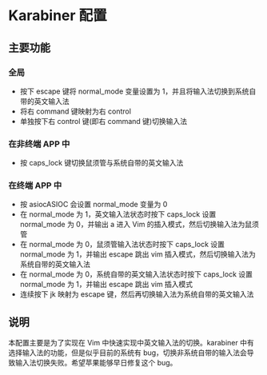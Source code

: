 # Karabiner 配置

## 主要功能

### 全局

- 按下 escape 键将 normal_mode 变量设置为 1，并且将输入法切换到系统自带的英文输入法
- 将右 command 键映射为右 control
- 单独按下右 control 键(即右 command 键)切换输入法

### 在非终端 APP 中

- 按 caps_lock 键切换鼠须管与系统自带的英文输入法

### 在终端 APP 中

- 按 asiocASIOC 会设置 normal_mode 变量为 0
- 在 normal_mode 为 1，英文输入法状态时按下 caps_lock 设置 normal_mode 为 0，并输出 a 进入 Vim 的插入模式，然后切换输入法为鼠须管
- 在 normal_mode 为 0，鼠须管输入法状态时按下 caps_lock 设置 normal_mode 为 1，并输出 escape 跳出 vim 插入模式，然后切换输入法为系统自带的英文输入法
- 在 normal_mode 为 0，系统自带的英文输入法状态时按下 caps_lock 设置 normal_mode 为 1，并输出 escape 跳出 vim 插入模式
- 连续按下 jk 映射为 escape 键，然后再切换输入法为系统自带的英文输入法

## 说明

本配置主要是为了实现在 Vim 中快速实现中英文输入法的切换。karabiner 中有选择输入法的功能，但是似乎目前的系统有 bug，切换非系统自带的输入法会导致输入法切换失败。希望苹果能够早日修复这个 bug。
